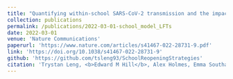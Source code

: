 ```yaml
---
title: "Quantifying within-school SARS-CoV-2 transmission and the impact of lateral flow testing in secondary schools in England"
collection: publications
permalink: /publications/2022-03-01-school_model_LFTs
date: 2022-03-01
venue: 'Nature Communications'
paperurl: 'https://www.nature.com/articles/s41467-022-28731-9.pdf'
link: 'https://doi.org/10.1038/s41467-022-28731-9'
github: 'https://github.com/tsleng93/SchoolReopeningStrategies'
citation: 'Trystan Leng, <b>Edward M Hill</b>, Alex Holmes, Emma Southall, Robin N Thompson, Michael J Tildesley, Matt J Keeling, Louise Dyson. (2022). &quot;Quantifying within-school SARS-CoV-2 transmission and the impact of lateral flow testing in secondary schools in England.&quot; <i>Nature Communications</i>, <b>13</b>: 1106. doi:10.1038/s41467-022-28731-9.'
---
```

